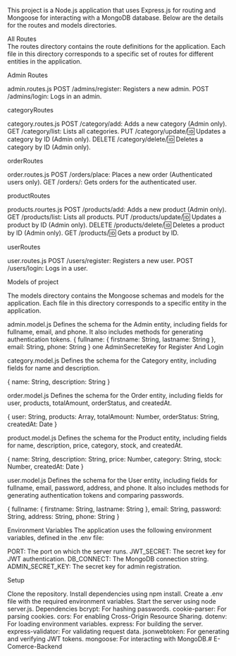 This project is a Node.js application that uses Express.js for routing and Mongoose for interacting with a MongoDB database. Below are the details for the routes and models directories.

All Routes  
The routes directory contains the route definitions for the application. Each file in this directory corresponds to a specific set of routes for different entities in the application.


Admin Routes

admin.routes.js
POST /admins/register: Registers a new admin.
POST /admins/login: Logs in an admin.

categoryRoutes

category.routes.js
POST /category/add: Adds a new category (Admin only).
GET /category/list: Lists all categories.
PUT /category/update/:id: Updates a category by ID (Admin only).
DELETE /category/delete/:id: Deletes a category by ID (Admin only).

orderRoutes

order.routes.js
POST /orders/place: Places a new order (Authenticated users only).
GET /orders/: Gets orders for the authenticated user.

productRoutes

products.rourtes.js
POST /products/add: Adds a new product (Admin only).
GET /products/list: Lists all products.
PUT /products/update/:id: Updates a product by ID (Admin only).
DELETE /products/delete/:id: Deletes a product by ID (Admin only).
GET /products/:id: Gets a product by ID.

userRoutes

user.routes.js
POST /users/register: Registers a new user.
POST /users/login: Logs in a user.


Models of project

The models directory contains the Mongoose schemas and models for the application. Each file in this directory corresponds to a specific entity in the application.


admin.model.js
Defines the schema for the Admin entity, including fields for fullname, email, and phone. It also includes methods for generating authentication tokens.
{
    fullname: {
        firstname: String,
        lastname: String
    },
    email: String,
    phone: String
}
one AdminSecreteKey for Register And Login

category.model.js
Defines the schema for the Category entity, including fields for name and description.

{
    name: String,
    description: String
}

order.model.js
Defines the schema for the Order entity, including fields for user, products, totalAmount, orderStatus, and createdAt.

{
    user: String,
    products: Array,
    totalAmount: Number,
    orderStatus: String,
    createdAt: Date
}

product.model.js
Defines the schema for the Product entity, including fields for name, description, price, category, stock, and createdAt.

{
    name: String,
    description: String,
    price: Number,
    category: String,
    stock: Number,
    createdAt: Date
}

user.model.js
Defines the schema for the User entity, including fields for fullname, email, password, address, and phone. It also includes methods for generating authentication tokens and comparing passwords.

{
    fullname: {
        firstname: String,
        lastname: String
    },
    email: String,
    password: String,
    address: String,
    phone: String
}

Environment Variables
The application uses the following environment variables, defined in the .env file:

PORT: The port on which the server runs.
JWT_SECRET: The secret key for JWT authentication.
DB_CONNECT: The MongoDB connection string.
ADMIN_SECRET_KEY: The secret key for admin registration.


Setup

Clone the repository.
Install dependencies using npm install.
Create a .env file with the required environment variables.
Start the server using node server.js.
Dependencies
bcrypt: For hashing passwords.
cookie-parser: For parsing cookies.
cors: For enabling Cross-Origin Resource Sharing.
dotenv: For loading environment variables.
express: For building the server.
express-validator: For validating request data.
jsonwebtoken: For generating and verifying JWT tokens.
mongoose: For interacting with MongoDB.#   E - C o m e r c e - B a c k e n d  
 